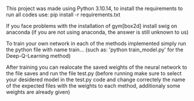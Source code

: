 This project was made using Python 3.10.14, to install the requirements to run all codes use: pip install -r requirements.txt

If you face problems with the installation of gym[box2d] install swig on anaconda (if you are not using anaconda, the answer is still unknown to us)

To train your own network in each of the methods implemented simply run the python file with name train... (such as: 'python train_model.py' for the Deep-Q-Learning method)

After training you can realocate the saved weights of the neural network to the file saves and run the file test.py (before running make sure to select your desidered model in the test.py code and change correctely the name of the expected files with the weights to each method, additionaly some weights are already given)

